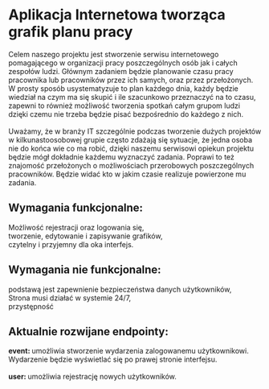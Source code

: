 # Aplikacja Internetowa tworząca grafik planu pracy
Celem naszego projektu jest stworzenie serwisu internetowego pomagającego w organizacji pracy poszczególnych osób jak i całych zespołów ludzi. Głównym zadaniem będzie planowanie czasu pracy pracownika lub pracowników przez ich samych, oraz przez przełożonych. W prosty sposób usystematyzuje to plan każdego dnia, każdy będzie wiedział na czym ma się skupić i ile szacunkowo przeznaczyć na to czasu, zapewni to również możliwość tworzenia spotkań całym grupom ludzi dzięki czemu nie trzeba będzie pisać bezpośrednio do każdego z nich.  <br> <br>
Uważamy, że w branży IT szczególnie podczas tworzenie dużych projektów w kilkunastoosobowej grupie często zdażają się sytuacje, że jedna osoba nie do końca wie co ma robić, dzięki naszemu serwisowi opiekun projektu będzie mógł dokładnie każdemu wyznaczyć zadania. Poprawi to też znajomość przełożonych o możliwościach przerobowych poszczególnych pracowników. Będzie widać kto w jakim czasie realizuje powierzone mu zadania.

## Wymagania funkcjonalne:
Możliwość rejestracji oraz logowania się, <br>
tworzenie, edytowanie i zapisywanie grafików, <br>
czytelny i przyjemny dla oka interfejs.
<br>
## Wymagania nie funkcjonalne:
podstawą jest zapewnienie bezpieczeństwa danych użytkowników, <br>
Strona musi działać w systemie 24/7, <br>
przystępność

## Aktualnie rozwijane endpointy:
<b> event: </b>umożliwia stworzenie wydarzenia zalogowanemu użytkownikowi. Wydarzenie będzie wyświetlać się po prawej stronie interfejsu.  
<br>
<b> user: </b> umożliwia rejestrację nowych użytkowników. 

